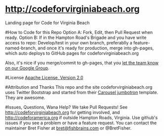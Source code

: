 http://codeforvirginiabeach.org
===================

Landing page for Code for Virginia Beach

#How to Code for this Repo
Option A: Fork, Edit, then Pull Request when ready.
Option B: If in the Hampton Road's Brigade and you have write access to repo: Develop/test in your own branch, preferablly a feature-named-branch, and once it's ready for production, merge into gh-pages, which auto deploys to GitHub pages for codeforvirginiabeach.org

Also, it's nice if you merge/commit to gh-pages, that you [let the team know on our Google Group](https://groups.google.com/a/codeforamerica.org/forum/#!forum/hrva-brigade). 

#License
[Apache License, Version 2.0](http://www.apache.org/licenses/LICENSE-2.0)

#Attribution and Thanks
This repo and the site codeforvirginiabeach.org uses Twitter Bootstrap and started from their [Carousel jumbotron](http://twitter.github.com/bootstrap/examples/carousel.html) template. They are awesome.

#Issues, Questions, Wana Help?
We take Pull Requests! See http://codeforvirginiabeach.org for getting involved, and http://codeforamerica.org if outside Hampton Roads, Virginia. Use github's issues if you see a problem or have a feature request. You can contact the maintainer Bret Fisher at bret@fishbrains.com or @BretFisher.
